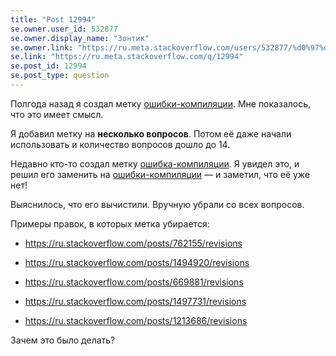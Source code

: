 ```yaml
---
title: "Post 12994"
se.owner.user_id: 532877
se.owner.display_name: "Зонтик"
se.owner.link: "https://ru.meta.stackoverflow.com/users/532877/%d0%97%d0%be%d0%bd%d1%82%d0%b8%d0%ba"
se.link: "https://ru.meta.stackoverflow.com/q/12994"
se.post_id: 12994
se.post_type: question
---
```

<p>Полгода назад я создал метку <a href="https://ru.stackoverflow.com/questions/tagged/%d0%be%d1%88%d0%b8%d0%b1%d0%ba%d0%b8-%d0%ba%d0%be%d0%bc%d0%bf%d0%b8%d0%bb%d1%8f%d1%86%d0%b8%d0%b8" class="post-tag" title="показать вопросы с меткой [ошибки-компиляции]" aria-label="показать вопросы с меткой [ошибки-компиляции]" rel="tag" aria-labelledby="tag-ошибки-компиляции-tooltip-container">ошибки-компиляции</a>. Мне показалось, что это имеет смысл.</p>
<p>Я добавил метку на <strong>несколько вопросов</strong>. Потом её даже начали использовать и количество вопросов дошло до 14.</p>
<p>Недавно кто-то создал метку <a href="https://ru.stackoverflow.com/questions/tagged/%d0%be%d1%88%d0%b8%d0%b1%d0%ba%d0%b0-%d0%ba%d0%be%d0%bc%d0%bf%d0%b8%d0%bb%d1%8f%d1%86%d0%b8%d0%b8" class="post-tag" title="показать вопросы с меткой [ошибка-компиляции]" aria-label="показать вопросы с меткой [ошибка-компиляции]" rel="tag" aria-labelledby="tag-ошибка-компиляции-tooltip-container">ошибка-компиляции</a>. Я увидел это, и решил его заменить на <a href="https://ru.stackoverflow.com/questions/tagged/%d0%be%d1%88%d0%b8%d0%b1%d0%ba%d0%b8-%d0%ba%d0%be%d0%bc%d0%bf%d0%b8%d0%bb%d1%8f%d1%86%d0%b8%d0%b8" class="post-tag" title="показать вопросы с меткой [ошибки-компиляции]" aria-label="показать вопросы с меткой [ошибки-компиляции]" rel="tag" aria-labelledby="tag-ошибки-компиляции-tooltip-container">ошибки-компиляции</a> — и заметил, что её уже нет!</p>
<p>Выяснилось, что его вычистили. Вручную убрали со всех вопросов.</p>
<p>Примеры правок, в которых метка убирается:</p>
<ul>
<li><p><a href="https://ru.stackoverflow.com/posts/762155/revisions">https://ru.stackoverflow.com/posts/762155/revisions</a></p>
</li>
<li><p><a href="https://ru.stackoverflow.com/posts/1494920/revisions">https://ru.stackoverflow.com/posts/1494920/revisions</a></p>
</li>
<li><p><a href="https://ru.stackoverflow.com/posts/669881/revisions">https://ru.stackoverflow.com/posts/669881/revisions</a></p>
</li>
<li><p><a href="https://ru.stackoverflow.com/posts/1497731/revisions">https://ru.stackoverflow.com/posts/1497731/revisions</a></p>
</li>
<li><p><a href="https://ru.stackoverflow.com/posts/1213686/revisions">https://ru.stackoverflow.com/posts/1213686/revisions</a></p>
</li>
</ul>
<p>Зачем это было делать?</p>
